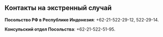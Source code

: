 ## Контакты на экстренный случай

**Посольство РФ в Республике Индонезия**: +62-21-522-29-12, 522-29-14.

**Консульский отдел Посольства**: +62-21-522-51-95.